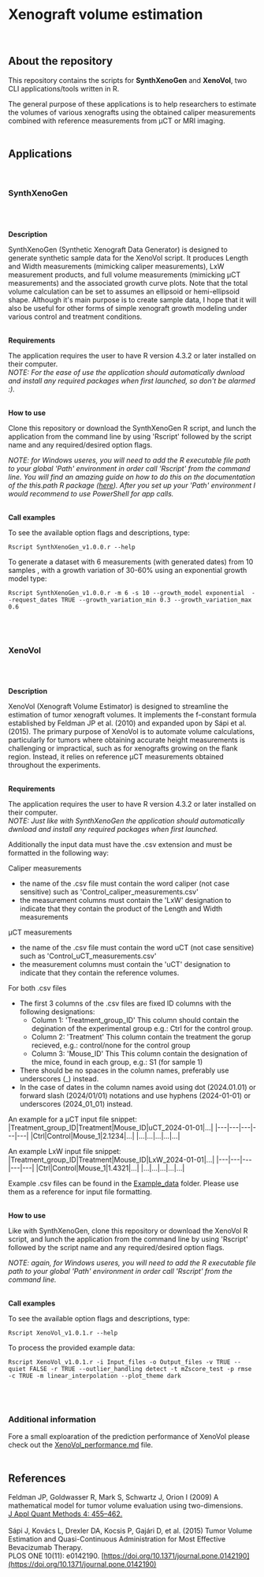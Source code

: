 # Xenograft volume estimation
<br>

## About the repository

This repository contains the scripts for **SynthXenoGen** and **XenoVol**, two CLI applications/tools written in R.

The general purpose of these applications is to help researchers to estimate the volumes of various xenografts using the obtained caliper measurements
combined with reference measurements from µCT or MRI imaging.
<br>
<br>

## Applications
<br>

### SynthXenoGen
<br>
<br>

**Description**

SynthXenoGen (Synthetic Xenograft Data Generator) is designed to generate synthetic sample data for the XenoVol script.
It produces Length and Width measurements (mimicking caliper measurements), LxW measurement products, and full volume measurements (mimicking µCT measurements)
and the associated growth curve plots. Note that the total volume calculation can be set to assumes an ellipsoid or hemi-ellipsoid shape.
Although it's main purpose is to create sample data, I hope  that it will also be useful for other forms of simple xenograft growth modeling under various control and treatment conditions.
<br>
<br>

**Requirements**

The application requires the user to have R version 4.3.2 or later installed on their computer.<br>
*NOTE: For the ease of use the application should automatically dwnload and install any required packages when first launched, so don't be alarmed :).*
<br>
<br>

**How to use**

Clone this repository or download the SynthXenoGen R script, and lunch the application from the command line by using 'Rscript' followed by the script name and any required/desired option flags.

*NOTE: for Windows useres, you will need to add the R executable file path to your global 'Path' environment in order call 'Rscript' from the command line. You will find an amazing guide on 
how to do this on the documentation of the this.path R package ([here](https://www.rdocumentation.org/packages/this.path/versions/0.4.4/topics/Running.R.from.the.command-line)).
After you set up your 'Path' environment I would recommend to use PowerShell for app calls.*
<br>
<br>

**Call examples**


To see the available option flags and descriptions, type:
```
Rscript SynthXenoGen_v1.0.0.r --help
```

To generate a dataset with 6 measurements (with generated dates) from 10 samples , with a growth variation of 30-60% using an exponential growth model type:
```
Rscript SynthXenoGen_v1.0.0.r -m 6 -s 10 --growth_model exponential  --request_dates TRUE --growth_variation_min 0.3 --growth_variation_max 0.6
```
<br>
<br>


### XenoVol
<br>
<br>

**Description**

XenoVol (Xenograft Volume Estimator) is designed to streamline the estimation of tumor xenograft volumes.
It implements the f-constant formula established by Feldman JP et al. (2010) and expanded upon by Sápi et al. (2015).
The primary purpose of XenoVol is to automate volume calculations, particularly for tumors where obtaining accurate height measurements is challenging or impractical,
such as for xenografts growing on the flank region. Instead, it relies on reference µCT measurements obtained throughout the experiments.
<br>
<br>

**Requirements**

The application requires the user to have R version 4.3.2 or later installed on their computer.<br>
*NOTE: Just like with SynthXenoGen the application should automatically dwnload and install any required packages when first launched.*

Additionally the input data must have the .csv extension and must be formatted in the following way:

Caliper measurements
- the name of the .csv file must contain the word caliper (not case sensitive) such as 'Control_caliper_measurements.csv'
- the measurement columns must contain the 'LxW' designation to indicate that they contain the product of the Length and Width measurements

µCT measurements
- the name of the .csv file must contain the word uCT (not case sensitive) such as 'Control_uCT_measurements.csv'
- the measurement columns must contain the 'uCT' designation to indicate that they contain the reference volumes.

For both .csv files
- The first 3 columns of the .csv files are fixed ID columns with the following designations:
  - Column 1: 'Treatment_group_ID'
    This column should contain the degination of the experimental group e.g.: Ctrl for the control group.
  - Column 2: 'Treatment'
    This column contain the treatment the gorup recieved, e.g.: control/none for the control group
  - Column 3: 'Mouse_ID'
    This This column contain the designation of the mice, found in each group, e.g.: S1 (for sample 1)
- There should be no spaces in the column names, preferably use underscores (_) instead.
- In the case of dates in the column names avoid using dot (2024.01.01) or forward slash (2024/01/01) notations and use hyphens (2024-01-01) or underscores (2024_01_01) instead.

An example for a µCT input file snippet:
|Treatment_group_ID|Treatment|Mouse_ID|uCT_2024-01-01|...|
|---|---|---|---|---|
|Ctrl|Control|Mouse_1|2.1234|...|
|...|...|...|...|...|

An example LxW input file snippet:
|Treatment_group_ID|Treatment|Mouse_ID|LxW_2024-01-01|...|
|---|---|---|---|---|
|Ctrl|Control|Mouse_1|1.4321|...|
|...|...|...|...|...|

Example .csv files can be found in the [Example_data](Example_data/) folder. Please use them as a reference for input file formatting.
<br>
<br>

**How to use**

Like with SynthXenoGen, clone this repository or download the XenoVol R script, and lunch the application from the command line by using 'Rscript' followed by the script name and any required/desired option flags.

*NOTE: again, for Windows useres, you will need to add the R executable file path to your global 'Path' environment in order call 'Rscript' from the command line.*
<br>
<br>

**Call examples**


To see the available option flags and descriptions, type:
```
Rscript XenoVol_v1.0.1.r --help
```

To process the provided example data:
```
Rscript XenoVol_v1.0.1.r -i Input_files -o Output_files -v TRUE --quiet FALSE -r TRUE --outlier_handling detect -t mZscore_test -p rmse -c TRUE -m linear_interpolation --plot_theme dark
```
<br>
<br>

### Additional information

Fore a small exploaration of the prediction performance of XenoVol please check out the [XenoVol_performance.md](/XenoVol_performance.md) file.
<br>
<br>

## References

Feldman JP, Goldwasser R, Mark S, Schwartz J, Orion I (2009) A mathematical model for tumor volume evaluation using two-dimensions. <br>
[J Appl Quant Methods 4: 455–462.](https://www.jaqm.ro/issues/volume-4,issue-4/6_feldman_goldwasser_mark_schwartz_orion.php) <br>
<br>
Sápi J, Kovács L, Drexler DA, Kocsis P, Gajári D, et al. (2015) Tumor Volume Estimation and Quasi-Continuous Administration for Most Effective Bevacizumab Therapy. <br>
PLOS ONE 10(11): e0142190. [https://doi.org/10.1371/journal.pone.0142190](https://doi.org/10.1371/journal.pone.0142190)


